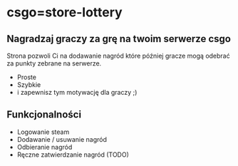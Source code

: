 # csgo=store-lottery
## Nagradzaj graczy za grę na twoim serwerze csgo

Strona pozwoli Ci na dodawanie nagród które później gracze mogą odebrać za punkty zebrane na serwerze.

- Proste
- Szybkie
- i zapewnisz tym motywację dla graczy ;)

## Funkcjonalności

- Logowanie steam
- Dodawanie / usuwanie nagród
- Odbieranie nagród
- Ręczne zatwierdzanie nagród (TODO)
